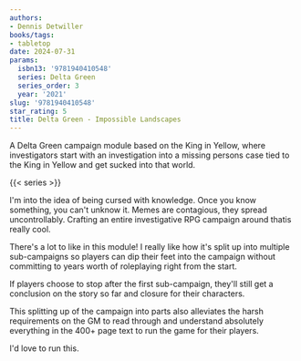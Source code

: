 ```yaml
---
authors:
- Dennis Detwiller
books/tags:
- tabletop
date: 2024-07-31
params:
  isbn13: '9781940410548'
  series: Delta Green
  series_order: 3
  year: '2021'
slug: '9781940410548'
star_rating: 5
title: Delta Green - Impossible Landscapes
---
```


A Delta Green campaign module based on the King in Yellow, where investigators start with an investigation into a missing persons case tied to the King in Yellow and get sucked into that world.

<!--more-->

{{< series >}}

I'm into the idea of being cursed with knowledge. Once you know something, you can't unknow it. Memes are contagious, they spread uncontrollably. Crafting an entire investigative RPG campaign around thatis really cool.

There's a lot to like in this module! I really like how it's split up into multiple sub-campaigns so players can dip their feet into the campaign without committing to years worth of roleplaying right from the start.

If players choose to stop after the first sub-campaign, they'll still get a conclusion on the story so far and closure for their characters.

This splitting up of the campaign into parts also alleviates the harsh requirements on the GM to read through and understand absolutely everything in the 400+ page text to run the game for their players.

I'd love to run this.